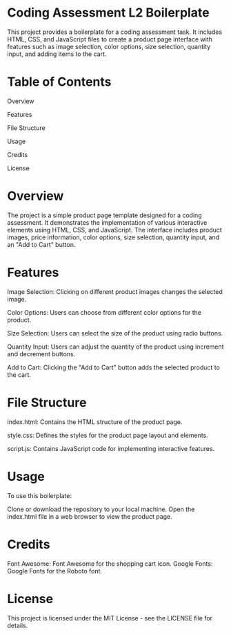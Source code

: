 # Coding Assessment L2 Boilerplate
This project provides a boilerplate for a coding assessment task. It includes HTML, CSS, and JavaScript files to create a product page interface with features such as image selection, color options, size selection, quantity input, and adding items to the cart.

# Table of Contents
Overview

Features

File Structure

Usage

Credits

License

# Overview
The project is a simple product page template designed for a coding assessment. It demonstrates the implementation of various interactive elements using HTML, CSS, and JavaScript. The interface includes product images, price information, color options, size selection, quantity input, and an "Add to Cart" button.

# Features
Image Selection: Clicking on different product images changes the selected image.

Color Options: Users can choose from different color options for the product.

Size Selection: Users can select the size of the product using radio buttons.

Quantity Input: Users can adjust the quantity of the product using increment and decrement buttons.

Add to Cart: Clicking the "Add to Cart" button adds the selected product to the cart.

# File Structure
index.html: Contains the HTML structure of the product page.

style.css: Defines the styles for the product page layout and elements.

script.js: Contains JavaScript code for implementing interactive features.

# Usage
To use this boilerplate:

Clone or download the repository to your local machine.
Open the index.html file in a web browser to view the product page.

# Credits
Font Awesome: Font Awesome for the shopping cart icon.
Google Fonts: Google Fonts for the Roboto font.

# License
This project is licensed under the MIT License - see the LICENSE file for details.






